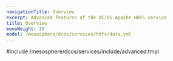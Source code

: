```yaml
---
navigationTitle: Overview 
excerpt: Advanced features of the DC/OS Apache HDFS service
title: Overview 
menuWeight: 10
model: /mesosphere/dcos/services/hdfs/data.yml
---
```


#include /mesosphere/dcos/services/include/advanced.tmpl
